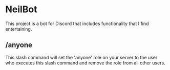 # NeilBot

This project is a bot for Discord that includes functionality that I find entertaining.

## /anyone

This slash command will set the 'anyone' role on your server to the user who executes this slash command and remove the role from all other users.
